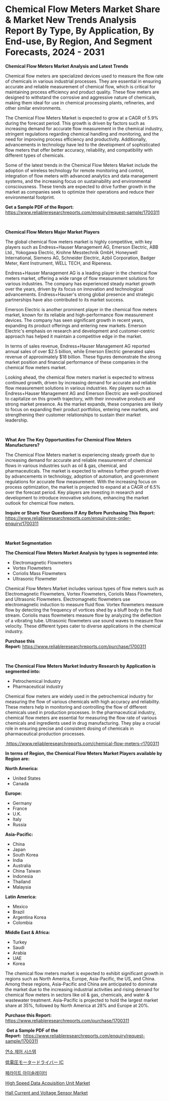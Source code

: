 <p><h1>Chemical Flow Meters Market Share & Market New Trends Analysis Report By Type, By Application, By End-use, By Region, And Segment Forecasts, 2024 - 2031</h1></p><p><strong>Chemical Flow Meters Market Analysis and Latest Trends</strong></p>
<p><p>Chemical flow meters are specialized devices used to measure the flow rate of chemicals in various industrial processes. They are essential in ensuring accurate and reliable measurement of chemical flow, which is critical for maintaining process efficiency and product quality. These flow meters are designed to withstand the corrosive and aggressive nature of chemicals, making them ideal for use in chemical processing plants, refineries, and other similar environments.</p><p>The Chemical Flow Meters Market is expected to grow at a CAGR of 5.9% during the forecast period. This growth is driven by factors such as increasing demand for accurate flow measurement in the chemical industry, stringent regulations regarding chemical handling and monitoring, and the need for improving process efficiency and productivity. Additionally, advancements in technology have led to the development of sophisticated flow meters that offer better accuracy, reliability, and compatibility with different types of chemicals.</p><p>Some of the latest trends in the Chemical Flow Meters Market include the adoption of wireless technology for remote monitoring and control, integration of flow meters with advanced analytics and data management systems, and the increasing focus on sustainability and environmental consciousness. These trends are expected to drive further growth in the market as companies seek to optimize their operations and reduce their environmental footprint.</p></p>
<p><strong>Get a Sample PDF of the Report:&nbsp;</strong> <a href="https://www.reliableresearchreports.com/enquiry/request-sample/1700311">https://www.reliableresearchreports.com/enquiry/request-sample/1700311</a></p>
<p>&nbsp;</p>
<p><strong>Chemical Flow Meters Major Market Players</strong></p>
<p><p>The global chemical flow meters market is highly competitive, with key players such as Endress+Hauser Management AG, Emerson Electric, ABB Ltd., Yokogawa Electric, Krohne Messtechnik GmbH, Honeywell International, Siemens AG, Schneider Electric, Azbil Corporation, Badger Meter, Kent Instrument, WELL TECH, and Ripeness.</p><p>Endress+Hauser Management AG is a leading player in the chemical flow meters market, offering a wide range of flow measurement solutions for various industries. The company has experienced steady market growth over the years, driven by its focus on innovation and technological advancements. Endress+Hauser's strong global presence and strategic partnerships have also contributed to its market success.</p><p>Emerson Electric is another prominent player in the chemical flow meters market, known for its reliable and high-performance flow measurement devices. The company has seen significant growth in recent years, expanding its product offerings and entering new markets. Emerson Electric's emphasis on research and development and customer-centric approach has helped it maintain a competitive edge in the market.</p><p>In terms of sales revenue, Endress+Hauser Management AG reported annual sales of over $2.5 billion, while Emerson Electric generated sales revenue of approximately $18 billion. These figures demonstrate the strong market position and financial performance of these companies in the chemical flow meters market.</p><p>Looking ahead, the chemical flow meters market is expected to witness continued growth, driven by increasing demand for accurate and reliable flow measurement solutions in various industries. Key players such as Endress+Hauser Management AG and Emerson Electric are well-positioned to capitalize on this growth trajectory, with their innovative products and strong market presence. As the market expands, these companies are likely to focus on expanding their product portfolios, entering new markets, and strengthening their customer relationships to sustain their market leadership.</p></p>
<p>&nbsp;</p>
<p><strong>What Are The Key Opportunities For Chemical Flow Meters Manufacturers?</strong></p>
<p><p>The Chemical Flow Meters market is experiencing steady growth due to increasing demand for accurate and reliable measurement of chemical flows in various industries such as oil & gas, chemical, and pharmaceuticals. The market is expected to witness further growth driven by advancements in technology, adoption of automation, and government regulations for accurate flow measurement. With the increasing focus on process optimization, the market is projected to expand at a CAGR of 6.5% over the forecast period. Key players are investing in research and development to introduce innovative solutions, enhancing the market outlook for chemical flow meters.</p></p>
<p><strong>Inquire or Share Your Questions If Any Before Purchasing This Report:</strong> <a href="https://www.reliableresearchreports.com/enquiry/pre-order-enquiry/1700311">https://www.reliableresearchreports.com/enquiry/pre-order-enquiry/1700311</a></p>
<p>&nbsp;</p>
<p><strong>Market Segmentation</strong></p>
<p><strong>The Chemical Flow Meters Market Analysis by types is segmented into:</strong></p>
<p><ul><li>Electromagnetic Flowmeters</li><li>Vortex Flowmeters</li><li>Coriolis Mass Flowmeters</li><li>Ultrasonic Flowmeter</li></ul></p>
<p><p>Chemical Flow Meters Market includes various types of flow meters such as Electromagnetic Flowmeters, Vortex Flowmeters, Coriolis Mass Flowmeters, and Ultrasonic Flowmeters. Electromagnetic flowmeters use electromagnetic induction to measure fluid flow. Vortex flowmeters measure flow by detecting the frequency of vortices shed by a bluff body in the fluid stream. Coriolis mass flowmeters measure flow by analyzing the deflection of a vibrating tube. Ultrasonic flowmeters use sound waves to measure flow velocity. These different types cater to diverse applications in the chemical industry.</p></p>
<p><strong>Purchase this Report:&nbsp;</strong><a href="https://www.reliableresearchreports.com/purchase/1700311">https://www.reliableresearchreports.com/purchase/1700311</a></p>
<p>&nbsp;</p>
<p><strong>The Chemical Flow Meters Market Industry Research by Application is segmented into:</strong></p>
<p><ul><li>Petrochemical Industry</li><li>Pharmaceutical industry</li></ul></p>
<p><p>Chemical flow meters are widely used in the petrochemical industry for measuring the flow of various chemicals with high accuracy and reliability. These meters help in monitoring and controlling the flow of different chemicals used in production processes. In the pharmaceutical industry, chemical flow meters are essential for measuring the flow rate of various chemicals and ingredients used in drug manufacturing. They play a crucial role in ensuring precise and consistent dosing of chemicals in pharmaceutical production processes.</p></p>
<p><a href="https://www.reliableresearchreports.com/chemical-flow-meters-r1700311">&nbsp;https://www.reliableresearchreports.com/chemical-flow-meters-r1700311</a></p>
<p><strong>In terms of Region, the Chemical Flow Meters Market Players available by Region are:</strong></p>
<p>
    <p> <strong> North America: </strong>
        <ul>
            <li>United States</li>
            <li>Canada</li>
        </ul>
        </p> 
    <p> <strong> Europe: </strong>
        <ul>
            <li>Germany</li>
            <li>France</li>
            <li>U.K.</li>
            <li>Italy</li>
            <li>Russia</li>
        </ul>
        </p> 
    <p> <strong> Asia-Pacific: </strong>
        <ul>
            <li>China</li>
            <li>Japan</li>
            <li>South Korea</li>
            <li>India</li>
            <li>Australia</li>
            <li>China Taiwan</li>
            <li>Indonesia</li>
            <li>Thailand</li>
            <li>Malaysia</li>
        </ul>
        </p> 
    <p> <strong> Latin America: </strong>
        <ul>
            <li>Mexico</li>
            <li>Brazil</li>
            <li>Argentina Korea</li>
            <li>Colombia</li>
        </ul>
        </p> 
    <p> <strong> Middle East & Africa: </strong>
        <ul>
            <li>Turkey</li>
            <li>Saudi</li>
            <li>Arabia</li>
            <li>UAE</li>
            <li>Korea</li>
        </ul>
    </p>
    </p>
<p><p>The chemical flow meters market is expected to exhibit significant growth in regions such as North America, Europe, Asia-Pacific, the US, and China. Among these regions, Asia-Pacific and China are anticipated to dominate the market due to the increasing industrial activities and rising demand for chemical flow meters in sectors like oil & gas, chemicals, and water & wastewater treatment. Asia-Pacific is projected to hold the largest market share at 35%, followed by North America at 28% and Europe at 20%.</p></p>
<p><strong>Purchase this Report: </strong><a href="https://www.reliableresearchreports.com/purchase/1700311">https://www.reliableresearchreports.com/purchase/1700311</a></p>
<p>&nbsp;<strong>Get a Sample PDF of the Report:&nbsp;&nbsp;</strong><a href="https://www.reliableresearchreports.com/enquiry/request-sample/1700311">https://www.reliableresearchreports.com/enquiry/request-sample/1700311</a></p>
<p><strong></strong></p>
<p><p><a href="https://github.com/lkwggful07722/Market-Research-Report-List-2/blob/main/9021106109242.md">연소 제어 시스템</a></p><p><a href="https://github.com/decker5351/Market-Research-Report-List-1/blob/main/9009520123907.md">低電圧モータードライバー IC</a></p><p><a href="https://github.com/xvz497517413/Market-Research-Report-List-2/blob/main/9107155122720.md">페라이트 아이솔레이터</a></p><p><a href="https://github.com/brentleyjimmiealvaradoz4l1rea/Market-Research-Report-List-2/blob/main/high-speed-data-acquisition-unit-market.md">High Speed Data Acquisition Unit Market</a></p><p><a href="https://github.com/khayangel/Market-Research-Report-List-3/blob/main/hall-current-and-voltage-sensor-market.md">Hall Current and Voltage Sensor Market</a></p></p>
